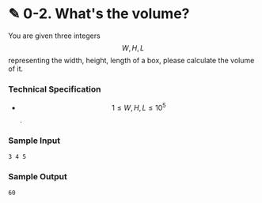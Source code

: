 # ✎ 0-2. What's the volume?

You are given three integers $$W, H, L$$ representing the width, height, length of a box, please calculate the volume of it.

### Technical Specification

* $$1 \le W, H, L \le 10^5$$.

### Sample Input
```
3 4 5
```

### Sample Output
```
60
```